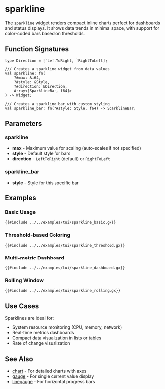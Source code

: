 # sparkline

The `sparkline` widget renders compact inline charts perfect for dashboards and status displays. It shows data trends in minimal space, with support for color-coded bars based on thresholds.

## Function Signatures

```
type Direction = [`LeftToRight, `RightToLeft];

/// Creates a sparkline widget from data values
val sparkline: fn(
    ?#max: &i64,
    ?#style: &Style,
    ?#direction: &Direction,
    Array<[SparklineBar, f64]>
) -> Widget;

/// Creates a sparkline bar with custom styling
val sparkline_bar: fn(?#style: Style, f64) -> SparklineBar;
```

## Parameters

### sparkline
- **max** - Maximum value for scaling (auto-scales if not specified)
- **style** - Default style for bars
- **direction** - `LeftToRight` (default) or `RightToLeft`

### sparkline_bar
- **style** - Style for this specific bar

## Examples

### Basic Usage

```graphix
{{#include ../../examples/tui/sparkline_basic.gx}}
```

### Threshold-based Coloring

```graphix
{{#include ../../examples/tui/sparkline_threshold.gx}}
```

### Multi-metric Dashboard

```graphix
{{#include ../../examples/tui/sparkline_dashboard.gx}}
```

### Rolling Window

```graphix
{{#include ../../examples/tui/sparkline_rolling.gx}}
```

## Use Cases

Sparklines are ideal for:
- System resource monitoring (CPU, memory, network)
- Real-time metrics dashboards
- Compact data visualization in lists or tables
- Rate of change visualization

## See Also

- [chart](chart.md) - For detailed charts with axes
- [gauge](gauge.md) - For single current value display
- [linegauge](linegauge.md) - For horizontal progress bars
